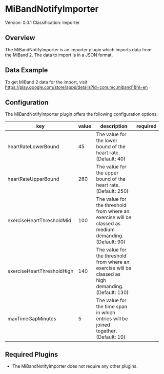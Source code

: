 # MiBandNotifyImporter
Version: 0.0.1
Classification: Importer

Overview
-----
The MiBandNotifyImporter is an importer plugin which imports data from the MiBand 2. The data to import is in a JSON format. 

Data Example
-----
To get MiBand 2 data for the import, visit https://play.google.com/store/apps/details?id=com.mc.miband1&hl=en

Configuration
-----
The MiBandNotifyImporter plugin offers the following configuration options:

| key  | value | description | required |
| ------------- | ------------- |  ------------- | ------------- |
| heartRateLowerBound | 45 | The value for the lower bound of the heart rate. (Default: 40) | 
| heartRateUpperBound | 260 | The value for the upper bound of the heart rate. (Default: 250) | 
| exerciseHeartThresholdMid | 100 | The value for the threshold from where an exercise will be classed as medium demanding. (Default: 90) | 
| exerciseHeartThresholdHigh | 140 | The value for the threshold from where an exercise will be classed as high demanding. (Default: 130) | 
| maxTimeGapMinutes | 5 | The value for the time span in which entries will be joined together. (Default: 10) | 

Required Plugins
-----
 - The MiBandNotifyImporter does not require any other plugins.